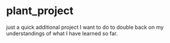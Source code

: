 # plant_project
just a quick additional project I want to do to double back on my understandings of what I have learned so far. 
